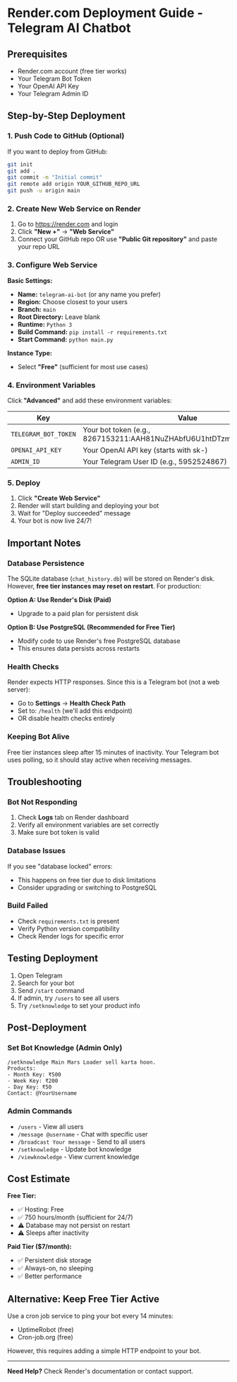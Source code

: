 # Render.com Deployment Guide - Telegram AI Chatbot

## Prerequisites
- Render.com account (free tier works)
- Your Telegram Bot Token
- Your OpenAI API Key
- Your Telegram Admin ID

## Step-by-Step Deployment

### 1. Push Code to GitHub (Optional)
If you want to deploy from GitHub:
```bash
git init
git add .
git commit -m "Initial commit"
git remote add origin YOUR_GITHUB_REPO_URL
git push -u origin main
```

### 2. Create New Web Service on Render

1. Go to https://render.com and login
2. Click **"New +"** → **"Web Service"**
3. Connect your GitHub repo OR use **"Public Git repository"** and paste your repo URL

### 3. Configure Web Service

**Basic Settings:**
- **Name:** `telegram-ai-bot` (or any name you prefer)
- **Region:** Choose closest to your users
- **Branch:** `main`
- **Root Directory:** Leave blank
- **Runtime:** `Python 3`
- **Build Command:** `pip install -r requirements.txt`
- **Start Command:** `python main.py`

**Instance Type:**
- Select **"Free"** (sufficient for most use cases)

### 4. Environment Variables

Click **"Advanced"** and add these environment variables:

| Key | Value |
|-----|-------|
| `TELEGRAM_BOT_TOKEN` | Your bot token (e.g., 8267153211:AAH81NuZHAbfU6U1htDTzmGSE_zNvPeNAzU) |
| `OPENAI_API_KEY` | Your OpenAI API key (starts with sk-) |
| `ADMIN_ID` | Your Telegram User ID (e.g., 5952524867) |

### 5. Deploy

1. Click **"Create Web Service"**
2. Render will start building and deploying your bot
3. Wait for "Deploy succeeded" message
4. Your bot is now live 24/7!

## Important Notes

### Database Persistence
The SQLite database (`chat_history.db`) will be stored on Render's disk. However, **free tier instances may reset on restart**. For production:

**Option A: Use Render's Disk (Paid)**
- Upgrade to a paid plan for persistent disk

**Option B: Use PostgreSQL (Recommended for Free Tier)**
- Modify code to use Render's free PostgreSQL database
- This ensures data persists across restarts

### Health Checks
Render expects HTTP responses. Since this is a Telegram bot (not a web server):
- Go to **Settings** → **Health Check Path**
- Set to: `/health` (we'll add this endpoint)
- OR disable health checks entirely

### Keeping Bot Alive
Free tier instances sleep after 15 minutes of inactivity. Your Telegram bot uses polling, so it should stay active when receiving messages.

## Troubleshooting

### Bot Not Responding
1. Check **Logs** tab on Render dashboard
2. Verify all environment variables are set correctly
3. Make sure bot token is valid

### Database Issues
If you see "database locked" errors:
- This happens on free tier due to disk limitations
- Consider upgrading or switching to PostgreSQL

### Build Failed
- Check `requirements.txt` is present
- Verify Python version compatibility
- Check Render logs for specific error

## Testing Deployment

1. Open Telegram
2. Search for your bot
3. Send `/start` command
4. If admin, try `/users` to see all users
5. Try `/setknowledge` to set your product info

## Post-Deployment

### Set Bot Knowledge (Admin Only)
```
/setknowledge Main Mars Loader sell karta hoon. 
Products:
- Month Key: ₹500
- Week Key: ₹200  
- Day Key: ₹50
Contact: @YourUsername
```

### Admin Commands
- `/users` - View all users
- `/message @username` - Chat with specific user
- `/broadcast Your message` - Send to all users
- `/setknowledge` - Update bot knowledge
- `/viewknowledge` - View current knowledge

## Cost Estimate

**Free Tier:**
- ✅ Hosting: Free
- ✅ 750 hours/month (sufficient for 24/7)
- ⚠️ Database may not persist on restart
- ⚠️ Sleeps after inactivity

**Paid Tier ($7/month):**
- ✅ Persistent disk storage
- ✅ Always-on, no sleeping
- ✅ Better performance

## Alternative: Keep Free Tier Active

Use a cron job service to ping your bot every 14 minutes:
- UptimeRobot (free)
- Cron-job.org (free)

However, this requires adding a simple HTTP endpoint to your bot.

---

**Need Help?** Check Render's documentation or contact support.
